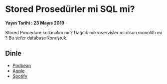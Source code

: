 # Stored Prosedürler mi SQL mi?
**Yayın Tarihi : 23 Mayıs 2019**

Stored Procedure kullanalım mı ? Dağıtık mikroservisler mi olsun monolith mi ? Bu sefer database konuştuk.

## Dinle
* [Podbean](https://munmis.podbean.com/e/sp-mi-sql-mi/)
* [Apple](https://podcasts.apple.com/us/podcast/sp-mi-sql-mi/id1463881341?i=1000439172100)
* [Spotify](https://open.spotify.com/episode/7AcjuU8hDejfNLhVidwYbd)
